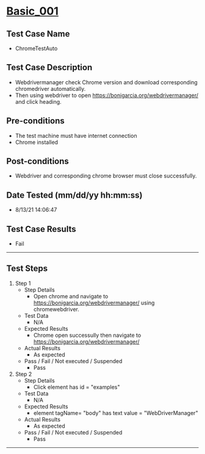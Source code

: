 # [Basic_001](https://github.com/bonigarcia/webdrivermanager-examples/tree/master/src/test/java/io/github/bonigarcia/wdm/test/basic/ChromeTest.java)
## Test Case Name
* ChromeTestAuto
## Test Case Description
* Webdrivermanager check Chrome version and download corresponding chromedriver automatically.
* Then using webdriver to open https://bonigarcia.org/webdrivermanager/ and click heading.
## Pre-conditions
* The test machine must have internet connection
* Chrome installed
## Post-conditions
* Webdriver and corresponding chrome browser must close successfully.
## Date Tested (mm/dd/yy hh:mm:ss)
* 8/13/21 14:06:47
## Test Case Results
* Fail
---
## Test Steps
1. Step 1
	* Step Details
		* Open chrome and navigate to https://bonigarcia.org/webdrivermanager/ using chromewebdriver.
	* Test Data
		* N/A
	* Expected Results
		* Chrome open successully then navigate to https://bonigarcia.org/webdrivermanager/
	* Actual Results
		* As expected
	* Pass / Fail / Not executed / Suspended
		* Pass
2. Step 2
	* Step Details
		* Click element has id = "examples"
	* Test Data
		* N/A
	* Expected Results
		* element tagName= "body" has text value = "WebDriverManager"
	* Actual Results
		* As expected
	* Pass / Fail / Not executed / Suspended
		* Pass
---
